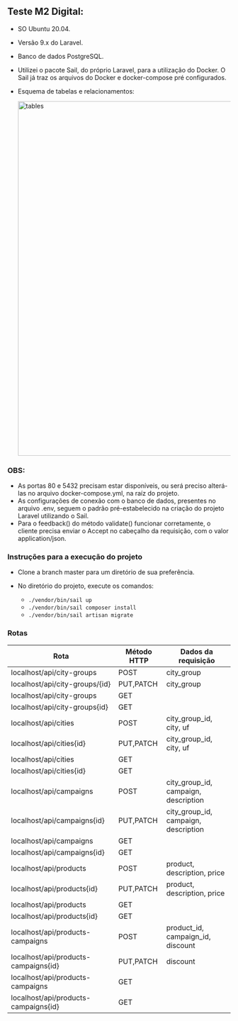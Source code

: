 ## Teste M2 Digital:

- SO Ubuntu 20.04.
- Versão 9.x do Laravel.
- Banco de dados PostgreSQL.
- Utilizei o pacote Sail, do próprio Laravel, para a utilização do Docker. O Sail já traz os arquivos do Docker e docker-compose pré configurados.
- Esquema de tabelas e relacionamentos:

    <img src="https://user-images.githubusercontent.com/61114074/184551379-3f9b58ac-2340-4c93-8f8c-a2fb28a471cb.png" alt="tables" height="800" />

### OBS:

- As portas 80 e 5432 precisam estar disponíveis, ou será preciso alterá-las no arquivo docker-compose.yml, na raíz do projeto.
- As configurações de conexão com o banco de dados, presentes no arquivo .env, seguem o padrão pré-estabelecido na criação do projeto Laravel utilizando o Sail.
- Para o feedback() do método validate() funcionar corretamente, o cliente precisa enviar o Accept no cabeçalho da requisição, com o valor application/json.

### Instruções para a execução do projeto

- Clone a branch master para um diretório de sua preferência.
- No diretório do projeto, execute os comandos:
    
   - `./vendor/bin/sail up`
   - `./vendor/bin/sail composer install`
   - `./vendor/bin/sail artisan migrate`
 
 ### Rotas

Rota                                 | Método HTTP    | Dados da requisição
------------------------------------ | -------------- | --------
localhost/api/city-groups            | POST           | city_group
localhost/api/city-groups/{id}       | PUT,PATCH      | city_group
localhost/api/city-groups            | GET            | 
localhost/api/city-groups{id}        | GET            | 
localhost/api/cities                 | POST           | city_group_id, city, uf
localhost/api/cities{id}             | PUT,PATCH      | city_group_id, city, uf
localhost/api/cities                 | GET            | 
localhost/api/cities{id}             | GET            | 
localhost/api/campaigns              | POST           | city_group_id, campaign, description
localhost/api/campaigns{id}          | PUT,PATCH      | city_group_id, campaign, description
localhost/api/campaigns              | GET            | 
localhost/api/campaigns{id}          | GET            | 
localhost/api/products               | POST           | product, description, price
localhost/api/products{id}           | PUT,PATCH      | product, description, price
localhost/api/products               | GET            | 
localhost/api/products{id}           | GET            | 
localhost/api/products-campaigns     | POST           | product_id, campaign_id, discount
localhost/api/products-campaigns{id} | PUT,PATCH      | discount
localhost/api/products-campaigns     | GET            | 
localhost/api/products-campaigns{id} | GET            | 
